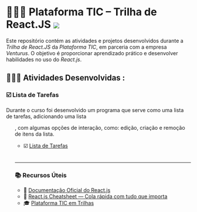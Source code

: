 # 👨🏼‍🎓 Plataforma TIC – Trilha de React.JS <img src="https://skillicons.dev/icons?i=react" align="center" /> 

Este repositório contém as atividades e projetos desenvolvidos durante a _Trilha de React.JS_ da _Plataforma TIC_, em parceria com a empresa _Venturus_. O objetivo é proporcionar aprendizado prático e desenvolver habilidades no uso do _React.js_.


<!-- SESSÃO DO ÍNDICE DE BRANCHS ⬇️ -->
## 👨🏻‍💻 Atividades Desenvolvidas :

### ☑️ Lista de Tarefas
Durante o curso foi desenvolvido um programa que serve como uma lista de tarefas, adicionando uma lista <ul>, com algumas opções de interação, como: edição, criação e remoção de itens da lista.
- ☑️ [Lista de Tarefas](https://github.com/RgoSL/Curso-React.Js.git) <!-- ⬅️ LINK PARA AS RESPECTIVAS BRANCHS -->
<br>

<!-- SESSÃO DE REFERÊNCIAS ⬇️ -->
---

### 📚 Recursos Úteis

- 📘 [Documentação Oficial do React.js](https://reactjs.org/docs/getting-started.html)  
- 🧾 [React.js Cheatsheet — Cola rápida com tudo que importa](https://reactcheatsheet.com/)  
- 🎓 [Plataforma TIC em Trilhas](https://ticemtrilhas.org.br/)

